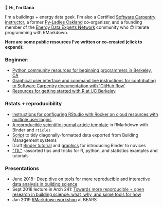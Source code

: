 :wave: **Hi, I'm Dana**

I'm a buildings + energy data geek. I'm also a Certified [Software Carpentry](https://carpentries.org/about/) [instructor](https://carpentries.org/become-instructor/), a former [Py-Ladies Oakland](https://www.meetup.com/Oakland-PyLadies/) co-organizer, and a founding member of the [Energy Data Experts Network](http://www.energyden.org/) community who :heart_eyes: literate programming with RMarkdown. 

**Here are some public resources I've written or co-created (click to expand):**

### Beginner: 
  - [Python community resources for beginning programmers in Berkeley, CA](https://github.com/dmgt/190C__py_communities_intro/blob/master/resources.md)
  - [Graphical user interface and command line instructions for contributing to Software Carpentry documentation with 'GitHub flow'](https://github.com/dmgt/swc_github_flow/blob/master/for_novice_contributors.md)
  - [Resources for getting started with R at UC Berkeley](https://github.com/dmgt/TIL/blob/master/getting_started_in_R.md)
    
### Rstats + reproducibility
  - [Instructions for configuring RStudio with Rocker on cloud resources with multiple user logins](https://github.com/dmgt/TIL/blob/master/howto_set_up_multiple_users_on_Rstudio_on_Docker.md)
  - [A reproducible scientific journal article template](https://github.com/dmgt/rmd-example) in RMarkdown with Binder and `rticles`
  - [Script](https://github.com/dmgt/bms_data_wrangling/tree/master/transform_diagonal_data) to tidy diagonally-formatted data exported from Building Management systems
  - Draft [Binder tutorial](https://github.com/dmgt/binder_tutorial/blob/master/tutorial.md) and [graphics](https://github.com/dmgt/presentations/blob/master/2018_binder_intro_diagram.pdf) for introducing Binder to novices
  - ["TIL"](https://github.com/dmgt/TIL/blob/master/TIL.md) -assorted tips and tricks for R, python, and statistics examples and tutorials
  
### Presentations
   - June 2018 : [Deep dive on tools for more reproducible and interactive data analysis in building science](https://github.com/dmgt/presentations/blob/master/2018_06_23_conversation_on_tools_for_reproducible_data_analysis.pdf)
   - Sept 2018 lecture in Arch 241: [Towards more reporducible + open research in building science: what, why, and some tools for how](https://github.com/dmgt/presentations/blob/master/2018_09_27_Arch240_reproducibility_lecture_and_demo_extended.pdf)
   - Jan 2019 [RMarkdown workshop](https://github.com/dmgt/presentations/blob/master/2019_01_03_mini_markdown_workshop.pdf) at BEARS
   
